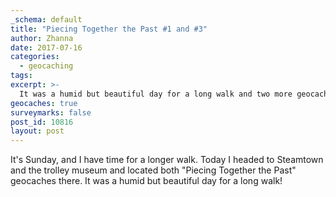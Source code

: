 ```yaml
---
_schema: default
title: "Piecing Together the Past #1 and #3"
author: Zhanna
date: 2017-07-16
categories:
  - geocaching
tags:
excerpt: >-
  It was a humid but beautiful day for a long walk and two more geocache finds!
geocaches: true
surveymarks: false
post_id: 10816
layout: post                       
---
```


It's Sunday, and I have time for a longer walk. Today I headed to Steamtown and the trolley museum and located both "Piecing Together the Past" geocaches there. It was a humid but beautiful day for a long walk!


 

 